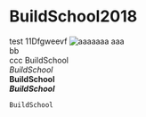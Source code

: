 # BuildSchool2018
test
11Dfgweevf
![aaaaaaa](https://www.penghu-nsa.gov.tw/FileDownload/Album/Big/20161012162551758864338.jpg "Buildschool")
aaa  
bb  
ccc
BuildSchool  
*BuildSchool*  
**BuildSchool**  
***BuildSchool***  


    BuildSchool
